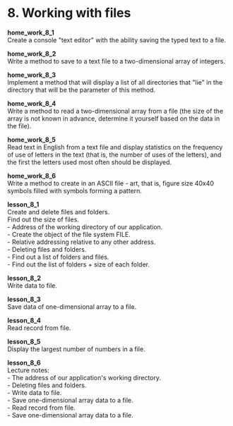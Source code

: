 <h1> 8. Working with files </h1>
		
<p>
<b> home_work_8_1 </b><br>
Create a console "text editor" with the ability saving the typed text to a file.
</p>

<p>
<b> home_work_8_2 </b><br>
Write a method to save to a text file to a two-dimensional array of integers.
</p>

<p>
<b> home_work_8_3 </b><br>
Implement a method that will display a list of all directories that "lie" in the directory that will be the parameter of this method.
</p>

<p>
<b> home_work_8_4 </b><br>
Write a method to read a two-dimensional array from a file (the size of the array is not known in advance, determine it yourself based on the data in the file).
</p>

<p>
<b> home_work_8_5 </b><br>
Read text in English from a text file and display statistics on the frequency of use of letters in the text (that is, the number of uses of the letters), and the first the letters used most often should be displayed.
</p>

<p>
<b> home_work_8_6 </b><br>
Write a method to create in an ASCII file - art, that is, figure size 40x40 symbols filled with symbols forming a pattern.
</p>

<p>
<b> lesson_8_1 </b><br>
Create and delete files and folders.<br>
Find out the size of files.<br>
- Address of the working directory of our application.<br>
- Create the object of the file system FILE.<br>
- Relative addressing relative to any other address.<br>
- Deleting files and folders.<br>
- Find out a list of folders and files.<br>
- Find out the list of folders + size of each folder.
</p>

<p>
<b> lesson_8_2 </b><br>
Write data to file.
</p>

<p>
<b> lesson_8_3 </b><br>
Save data of one-dimensional array to a file.
</p>

<p>
<b> lesson_8_4 </b><br>
Read record from file.
</p>

<p>
<b> lesson_8_5 </b><br>
Display the largest number of numbers in a file.
</p>

<p>
<b> lesson_8_6 </b><br>
Lecture notes:<br>
- The address of our application's working directory.<br>
- Deleting files and folders.<br>
- Write data to file.<br>
- Save one-dimensional array data to a file.<br>
- Read record from file.<br>
- Save one-dimensional array data to a file.
</p>